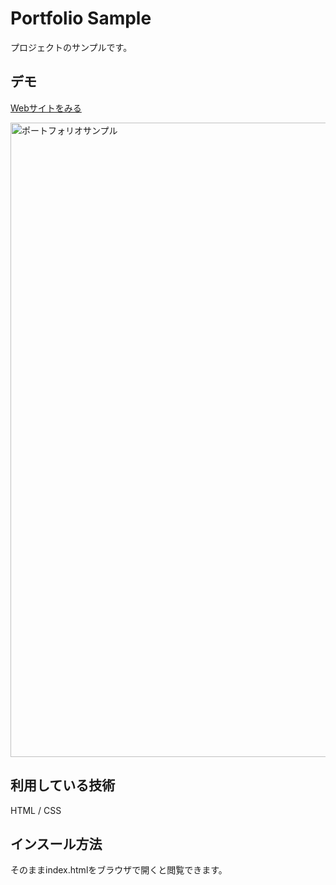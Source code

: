Portfolio Sample
====

プロジェクトのサンプルです。

## デモ
[Webサイトをみる](https://manmaru-jp-portfolio-sample.herokuapp.com/)

<img width="1015" alt="ポートフォリオサンプル" src="https://user-images.githubusercontent.com/86581428/124530103-d6567780-de46-11eb-9b2f-a01498f76344.png">

## 利用している技術
HTML / CSS 

## インスール方法
そのままindex.htmlをブラウザで開くと閲覧できます。
